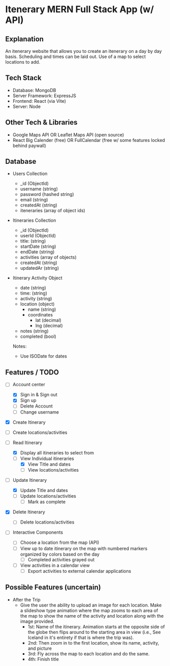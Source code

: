 # Itenerary MERN Full Stack App (w/ API)

## Explanation

An itenerary website that allows you to create an itenerary on a day by day basis. Scheduling and times can be laid out. Use of a map to select locations to add.

## Tech Stack

- Database: MongoDB
- Server Framework: ExpressJS
- Frontend: React (via Vite)
- Server: Node

## Other Tech & Libraries

- Google Maps API OR Leaflet Maps API (open source)
- React Big Calender (free) OR FullCalendar (free w/ some features locked behind paywall)

## Database

- Users Collection

  - \_id (ObjectId)
  - username (string)
  - password (hashed string)
  - email (string)
  - createdAt (string)
  - iteneraries (array of object ids)

- Itineraries Collection

  - \_id (ObjectId)
  - userId (ObjectId)
  - title: (string)
  - startDate (string)
  - endDate (string)
  - activities (array of objects)
  - createdAt (string)
  - updatedAr (string)

- Itinerary Activity Object

  - date (string)
  - time: (string)
  - activity (string)
  - location (object)
    - name (string)
    - coordinates
      - lat (decimal)
      - lng (decimal)
  - notes (string)
  - completed (bool)

  Notes:

  - Use ISODate for dates

## Features / TODO

- [ ] Account center

  - [x] Sign in & Sign out
  - [x] Sign up
  - [ ] Delete Account
  - [ ] Change username

- [x] Create Itinerary
- [ ] Create locations/activities

- [ ] Read Itinerary

  - [x] Display all itineraries to select from
  - [ ] View Individual itineraries
    - [x] View Title and dates
    - [ ] View locations/activities

- [ ] Update Itinerary

  - [x] Update Title and dates
  - [ ] Update locations/activities
    - [ ] Mark as complete

- [x] Delete Itinerary

  - [ ] Delete locations/activities

- [ ] Interactive Components

  - [ ] Choose a location from the map (API)
  - [ ] View up to date itinerary on the map with numbered markers organized by colors based on the day
    - [ ] Completed activities grayed out
  - [ ] View activities in a calendar view
    - [ ] Export activities to external calendar applications

## Possible Features (uncertain)

- After the Trip
  - Give the user the ability to upload an image for each location. Make a slideshow type animation where the map zooms to each area of the map to show the name of the activity and location along with the image provided.
    - 1st: Name of the itinerary. Animation starts at the opposite side of the globe then flips around to the starting area in view (i.e., See Iceland in it's entirety if that is where the trip was).
    - 2nd: Then zoom in to the first location, show its name, activity, and picture
    - 3rd: Fly across the map to each location and do the same.
    - 4th: Finish title
